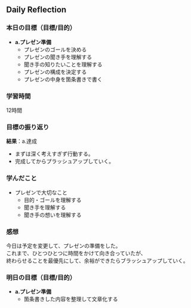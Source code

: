 ## Daily Reflection

### 本日の目標（目標/目的）
- **a.プレゼン準備**  
  - プレゼンのゴールを決める
  - プレゼンの聞き手を理解する
  - 聞き手の知りたいことを理解する
  - プレゼンの構成を決定する
  - プレゼンの中身を箇条書きで書く 

### 学習時間
12時間

### 目標の振り返り
**結果**：a.達成

- まずは深く考えすぎず行動する。
- 完成してからプラッシュアップしていく。

### 学んだこと

- プレゼンで大切なこと
  - 目的・ゴールを理解する
  - 聞き手を理解する
  - 聞き手の想いを理解する

### 感想
今日は予定を変更して、プレゼンの準備をした。  
これまで、ひとつひとつに時間をかけて向き合っていたが、  
終わらせることを最優先にして、余裕ができたらブラッシュアップしていく。  

### 明日の目標（目標/目的）
- **a.プレゼン準備**  
  - 箇条書きした内容を整理して文章化する

